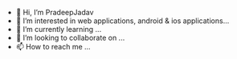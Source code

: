 - 👋 Hi, I’m PradeepJadav
- 👀 I’m interested in web applications, android & ios applications...
- 🌱 I’m currently learning ...
- 💞️ I’m looking to collaborate on ...
- 📫 How to reach me ...

<!---
pradeepjadav/Pradeep-Jadav is a ✨ special ✨ repository because its `README.md` (this file) appears on your GitHub profile.
You can click the Preview link to take a look at your changes.
--->
